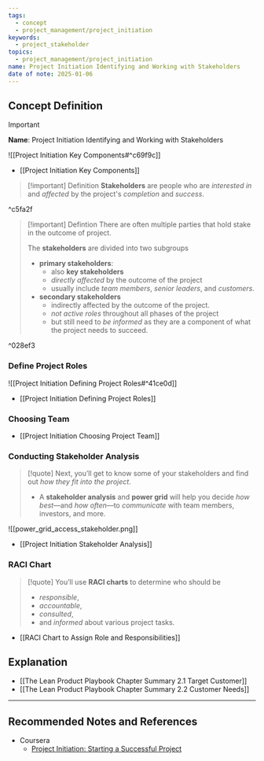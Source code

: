 ```yaml
---
tags:
  - concept
  - project_management/project_initiation
keywords:
  - project_stakeholder
topics:
  - project_management/project_initiation
name: Project Initiation Identifying and Working with Stakeholders
date of note: 2025-01-06
---
```


## Concept Definition

>[!important]
>**Name**: Project Initiation Identifying and Working with Stakeholders

![[Project Initiation Key Components#^c69f9c]]

- [[Project Initiation Key Components]]

>[!important] Definition
>**Stakeholders** are people who are *interested in* and *affected* by the project's *completion* and *success*.

^c5fa2f

>[!important] Defintion
>There are often multiple parties that hold stake in the outcome of project.
>
>The **stakeholders** are divided into two subgroups
>- **primary stakeholders**: 
>	- also **key stakeholders**
>	- *directly affected* by the outcome of the project
>	- usually include *team members*, *senior leaders*, and *customers*.
>- **secondary stakeholders** 
>	- indirectly affected by the outcome of the project.
>	- *not active roles* throughout all phases of the project 
>	- but still need to *be informed* as they are a component of what the project needs to succeed.	  

^028ef3

### Define Project Roles

![[Project Initiation Defining Project Roles#^41ce0d]]

- [[Project Initiation Defining Project Roles]]

### Choosing Team

- [[Project Initiation Choosing Project Team]]

### Conducting Stakeholder Analysis

>[!quote]
>Next, you’ll get to know some of your stakeholders and find out *how they fit into the project*. 
>- A **stakeholder analysis** and **power grid** will help you decide *how best*—and *how often*—to *communicate* with team members, investors, and more.

![[power_grid_access_stakeholder.png]]

- [[Project Initiation Stakeholder Analysis]]

### RACI Chart

>[!quote]
>You’ll use **RACI charts** to determine who should be 
>- *responsible*, 
>- *accountable*, 
>- *consulted*, 
>- and *informed* about various project tasks.

- [[RACI Chart to Assign Role and Responsibilities]]



## Explanation



- [[The Lean Product Playbook Chapter Summary 2.1 Target Customer]]
- [[The Lean Product Playbook Chapter Summary 2.2 Customer Needs]]




-----------
##  Recommended Notes and References

- Coursera
	- [Project Initiation: Starting a Successful Project](https://www.coursera.org/learn/project-initiation-google/home/welcome)